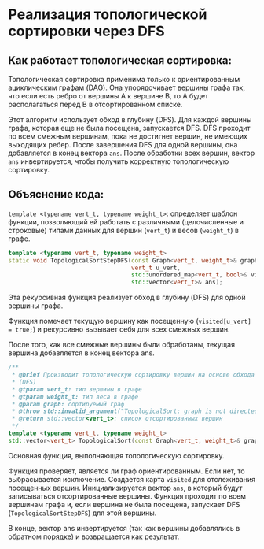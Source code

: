 # Реализация топологической сортировки через DFS

## Как работает топологическая сортировка:

Топологическая сортировка применима только к ориентированным ациклическим графам (DAG). Она упорядочивает вершины графа так, что если есть ребро от вершины A к вершине B, то A будет располагаться перед B в отсортированном списке.

Этот алгоритм использует обход в глубину (DFS). Для каждой вершины графа, которая еще не была посещена, запускается DFS. DFS проходит по всем смежным вершинам, пока не достигнет вершин, не имеющих выходящих ребер. После завершения DFS для одной вершины, она добавляется в конец вектора `ans`. После обработки всех вершин, вектор `ans` инвертируется, чтобы получить корректную топологическую сортировку.

## Объяснение кода:

```template <typename vert_t, typename weight_t>```: определяет шаблон функции, позволяющий ей работать с различными (целочисленные и строковые) типами данных для вершин (`vert_t`) и весов (`weight_t`) в графе.

```C++
template <typename vert_t, typename weight_t>
static void TopologicalSortStepDFS(const Graph<vert_t, weight_t>& graph,
                                   vert_t u_vert,
                                   std::unordered_map<vert_t, bool>& visited,
                                   std::vector<vert_t>& ans);
``` 
Эта рекурсивная функция реализует обход в глубину (DFS) для одной вершины графа.

Функция помечает текущую вершину как посещенную (```visited[u_vert] = true;```) и рекурсивно вызывает себя для всех смежных вершин.

После того, как все смежные вершины были обработаны, текущая вершина добавляется в конец вектора ans.

```C++
/**
 * @brief Производит топологическую сортировку вершин на основе обхода в глубину
 * (DFS)
 * @tparam vert_t: тип вершины в графе
 * @tparam weight_t: тип веса в графе
 * @param graph: сортируемый граф
 * @throw std::invalid_argument("TopologicalSort: graph is not directed.");
 * @return std::vector<vert_t>: список отсортированных вершин
 */
template <typename vert_t, typename weight_t>
std::vector<vert_t> TopologicalSort(const Graph<vert_t, weight_t>& graph);
```

Основная функция, выполняющая топологическую сортировку.

Функция проверяет, является ли граф ориентированным. Если нет, то выбрасывается исключение.
Создается карта `visited` для отслеживания посещенных вершин.
Инициализируется вектор `ans`, в который будут записываться отсортированные вершины.
Функция проходит по всем вершинам графа и, если вершина не была посещена, запускает DFS (`TopologicalSortStepDFS`) для этой вершины.

В конце, вектор ans инвертируется (так как вершины добавлялись в обратном порядке) и возвращается как результат.
